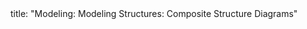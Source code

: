 <frontmatter>
title: "Modeling: Modeling Structures: Composite Structure Diagrams"
</frontmatter>

<include src="index-body.md" boilerplate />
